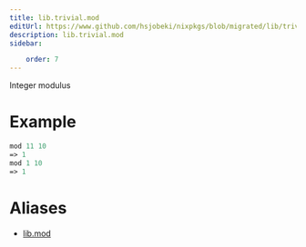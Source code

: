 ```yaml
---
title: lib.trivial.mod
editUrl: https://www.github.com/hsjobeki/nixpkgs/blob/migrated/lib/trivial.nix#L355C9
description: lib.trivial.mod
sidebar:

    order: 7
---
```


Integer modulus

# Example

```nix
mod 11 10
=> 1
mod 1 10
=> 1
```


# Aliases

- [lib.mod](/nix-doc-comments/reference/lib/lib-mod)


